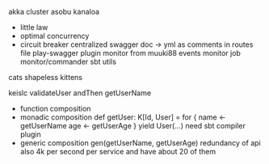 akka cluster
asobu
kanaloa
 - little law
 - optimal concurrency
 - circuit breaker
centralized swagger doc -> yml as comments in routes file
play-swagger plugin
monitor from muuki88
 events monitor
 job monitor/commander
sbt utils

cats
shapeless
kittens

keislc
validateUser andThen getUserName
- function composition
- monadic composition
   def getUser: K[Id, User] = 
     for {
       name <- getUserName
       age <- getUserAge
     } yield User(...)
   need sbt compiler plugin
- generic composition
   gen(getUserName, getUserAge)
redundancy of api also
4k per second per service and have about 20 of them
